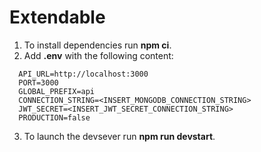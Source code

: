 # Extendable

1. To install dependencies run **npm ci**.
2. Add **.env** with the following content:

```
  API_URL=http://localhost:3000
  PORT=3000
  GLOBAL_PREFIX=api
  CONNECTION_STRING=<INSERT_MONGODB_CONNECTION_STRING>
  JWT_SECRET=<INSERT_JWT_SECRET_CONNECTION_STRING>
  PRODUCTION=false
```

3. To launch the devsever run **npm run devstart**.
